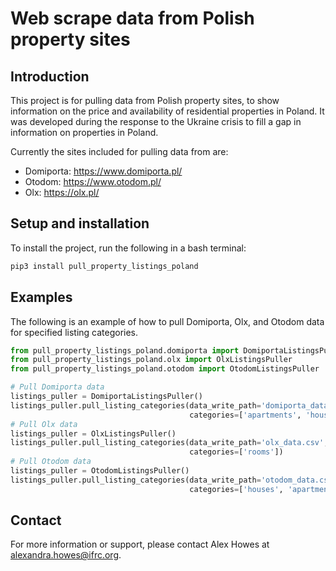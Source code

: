 # Web scrape data from Polish property sites

## Introduction
This project is for pulling data from Polish property sites, to show information on the price and availability of residential properties in Poland. It was developed during the response to the Ukraine crisis to fill a gap in information on properties in Poland.

Currently the sites included for pulling data from are:

- Domiporta: https://www.domiporta.pl/
- Otodom: https://www.otodom.pl/
- Olx: https://olx.pl/


## Setup and installation
To install the project, run the following in a bash terminal:

```bash
pip3 install pull_property_listings_poland
```

## Examples
The following is an example of how to pull Domiporta, Olx, and Otodom data for specified listing categories.

```python
from pull_property_listings_poland.domiporta import DomiportaListingsPuller
from pull_property_listings_poland.olx import OlxListingsPuller
from pull_property_listings_poland.otodom import OtodomListingsPuller

# Pull Domiporta data
listings_puller = DomiportaListingsPuller()
listings_puller.pull_listing_categories(data_write_path='domiporta_data.csv',
                                        categories=['apartments', 'houses', 'rooms'])
# Pull Olx data
listings_puller = OlxListingsPuller()
listings_puller.pull_listing_categories(data_write_path='olx_data.csv',
                                        categories=['rooms'])
# Pull Otodom data
listings_puller = OtodomListingsPuller()
listings_puller.pull_listing_categories(data_write_path='otodom_data.csv',
                                        categories=['houses', 'apartments'])
```

## Contact

For more information or support, please contact Alex Howes at alexandra.howes@ifrc.org.
